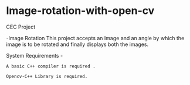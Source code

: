 # Image-rotation-with-open-cv

CEC Project

 -Image Rotation
      This project accepts an Image and an angle by which the image is to be rotated and finally displays both the images.


System Requirements -
    
    A basic C++ compiler is required .
   
    Opencv-C++ Library is required.
